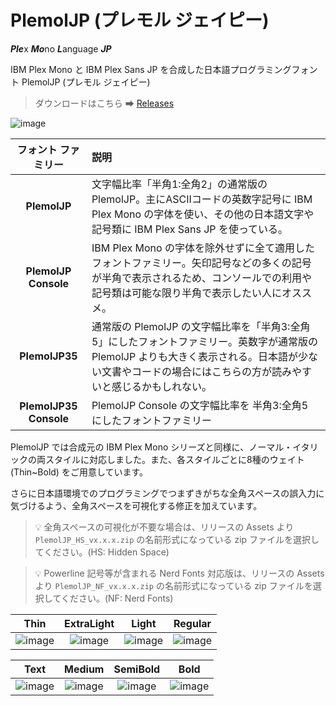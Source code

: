 # PlemolJP (プレモル ジェイピー)

***Ple***x ***Mo***no ***L***anguage ***JP***

IBM Plex Mono と IBM Plex Sans JP を合成した日本語プログラミングフォント PlemolJP (プレモル ジェイピー)

> ダウンロードはこちら ➡ [Releases](https://github.com/yuru7/PlemolJP/releases)

![image](https://github.com/yuru7/PlemolJP/raw/images/beer.jpg)

|**フォント ファミリー**|**説明**|
|:------------:|:---|
|**PlemolJP**|文字幅比率「半角1:全角2」の通常版の PlemolJP。主にASCIIコードの英数字記号に IBM Plex Mono の字体を使い、その他の日本語文字や記号類に IBM Plex Sans JP を使っている。|
|**PlemolJP Console**|IBM Plex Mono の字体を除外せずに全て適用したフォントファミリー。矢印記号などの多くの記号が半角で表示されるため、コンソールでの利用や記号類は可能な限り半角で表示したい人にオススメ。|
|**PlemolJP35**|通常版の PlemolJP の文字幅比率を「半角3:全角5」にしたフォントファミリー。英数字が通常版の PlemolJP よりも大きく表示される。日本語が少ない文書やコードの場合にはこちらの方が読みやすいと感じるかもしれない。|
|**PlemolJP35 Console**|PlemolJP Console の文字幅比率を 半角3:全角5 にしたフォントファミリー|

PlemolJP では合成元の IBM Plex Mono シリーズと同様に、ノーマル・イタリックの両スタイルに対応しました。また、各スタイルごとに8種のウェイト (Thin~Bold) をご用意しています。  

さらに日本語環境でのプログラミングでつまずきがちな全角スペースの誤入力に気づけるよう、全角スペースを可視化する修正を加えています。  

> 💡 全角スペースの可視化が不要な場合は、リリースの Assets より `PlemolJP_HS_vx.x.x.zip` の名前形式になっている zip ファイルを選択してください。(HS: Hidden Space)

> 💡 Powerline 記号等が含まれる Nerd Fonts 対応版は、リリースの Assets より `PlemolJP_NF_vx.x.x.zip` の名前形式になっている zip ファイルを選択してください。(NF: Nerd Fonts)

|Thin|ExtraLight|Light|Regular|
|:---:|:---:|:---:|:---:|
|![image](https://user-images.githubusercontent.com/13458509/127088872-ee3b076e-5695-4151-9842-9c7d1175c864.png)|![image](https://user-images.githubusercontent.com/13458509/127088958-c3da0175-32a5-4773-9dc6-4aa565579408.png)|![image](https://user-images.githubusercontent.com/13458509/127088996-468862a8-febc-4e37-9fbb-ff374015c8b8.png)|![image](https://user-images.githubusercontent.com/13458509/127089028-5329a5d8-aacf-4398-aa9b-b92fbb7d7e35.png)|

|Text|Medium|SemiBold|Bold|
|:---:|:---:|:---:|:---:|
|![image](https://user-images.githubusercontent.com/13458509/127089080-4581f82d-da7e-4cef-8ca5-4f2ce3dc3c04.png)|![image](https://user-images.githubusercontent.com/13458509/127089109-dc3f8b1f-3e75-4f92-b650-64a67613afad.png)|![image](https://user-images.githubusercontent.com/13458509/127089141-48cd56ef-1109-481e-b0b1-d87eec06cfb7.png)|![image](https://user-images.githubusercontent.com/13458509/127089194-f17a5f0c-efb3-4923-aa45-353bf83d0c60.png)|
